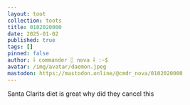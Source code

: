 ```yaml
---
layout: toot
collection: toots
title: 0102020000
date: 2025-01-02
published: true
tags: []
pinned: false
author: ⸸ commander ░ nova ⸸ :~$
avatar: /img/avatar/daemon.jpeg
mastodon: https://mastodon.online/@cmdr_nova/0102020000
---
```


Santa Clarits diet is great why did they cancel this
